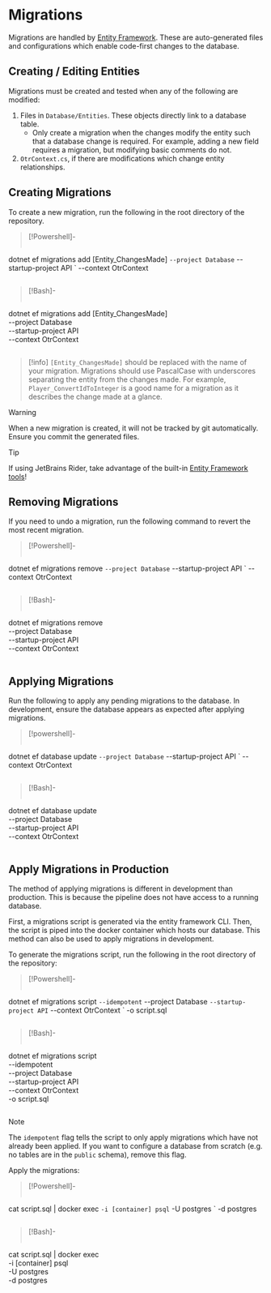 # Migrations

Migrations are handled by [Entity Framework](https://learn.microsoft.com/en-us/aspnet/entity-framework). These are auto-generated files and configurations which enable code-first changes to the database.

## Creating / Editing Entities

Migrations must be created and tested when any of the following are modified:

1. Files in `Database/Entities`. These objects directly link to a database table.
    - Only create a migration when the changes modify the entity such that a database change is required. For example, adding a new field requires a migration, but modifying basic comments do not.
2. `OtrContext.cs`, if there are modifications which change entity relationships.

## Creating Migrations

To create a new migration, run the following in the root directory of the repository.

> [!Powershell]-
> ```
dotnet ef migrations add [Entity_ChangesMade] `
--project Database `
--startup-project API `
--context OtrContext
> ```

> [!Bash]-
> ```
dotnet ef migrations add [Entity_ChangesMade] \
--project Database \
--startup-project API \
--context OtrContext
> ```

> [!info]
>  `[Entity_ChangesMade]` should be replaced with the name of your migration. Migrations should use PascalCase with underscores separating the entity from the changes made. For example, `Player_ConvertIdToInteger` is a good name for a migration as it describes the change made at a glance.

> [!warning] 
> When a new migration is created, it will not be tracked by git automatically. Ensure you commit the generated files.

> [!tip]
>  If using JetBrains Rider, take advantage of the built-in [Entity Framework tools](https://www.jetbrains.com/help/rider/Visual_interface_for_EF_Core_commands.html)!

## Removing Migrations

If you need to undo a migration, run the following command to revert the most recent migration.

> [!Powershell]-
> ```
dotnet ef migrations remove `
--project Database `
--startup-project API `
--context OtrContext
> ```

> [!Bash]-
  > ```
dotnet ef migrations remove \
--project Database \
--startup-project API \
--context OtrContext
> ```

## Applying Migrations

Run the following to apply any pending migrations to the database. In development, ensure the database appears as expected after applying migrations.

> [!powershell]-
> ```
dotnet ef database update `
--project Database `
--startup-project API `
--context OtrContext
>```

> [!Bash]-
> ```
dotnet ef database update \
--project Database \
--startup-project API \
--context OtrContext
>```

## Apply Migrations in Production

The method of applying migrations is different in development than production. This is because the pipeline does not have access to a running database.

First, a migrations script is generated via the entity framework CLI. Then, the script is piped into the docker container which hosts our database. This method can also be used to apply migrations in development.

To generate the migrations script, run the following in the root directory of the repository:

> [!Powershell]-
> ```
dotnet ef migrations script `
--idempotent `
--project Database `
--startup-project API `
--context OtrContext `
-o script.sql
> ```

> [!Bash]-
>```
dotnet ef migrations script \
--idempotent \
--project Database \
--startup-project API \
--context OtrContext \
-o script.sql
> ```

> [!note] 
> The `idempotent` flag tells the script to only apply migrations which have not already been applied.
> If you want to configure a database from scratch (e.g. no tables are in the `public` schema),
> remove this flag.

Apply the migrations:

> [!Powershell]-
> ```
cat script.sql | docker exec `
-i [container] psql `
-U postgres `
-d postgres
> ```

> [!Bash]-
> ```
cat script.sql | docker exec \
-i [container] psql \
-U postgres \
-d postgres
> ```
